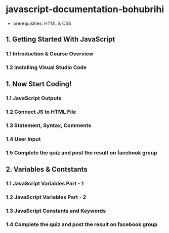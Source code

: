 # javascript-documentation-bohubrihi
- prerequisities: HTML & CSS

## 1. Getting Started With JavaScript

### 1.1 Introduction & Course Overview
### 1.2 Installing Visual Studio Code


## 1. Now Start Coding!

### 1.1 JavaScript Outputs
### 1.2 Connect JS to HTML File
### 1.3 Statement, Syntax, Comments
### 1.4 User Input
### 1.5 Complete the quiz and post the result on facebook group

## 2. Variables & Contstants

### 1.1 JavaScript Variables Part - 1
### 1.2 JavaScript Variables Part - 2
### 1.3 JavaScript Constants and Keywords
### 1.4 Complete the quiz and post the result on facebook group
